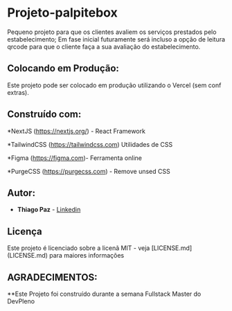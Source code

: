 # Projeto-palpitebox

Pequeno projeto para que os clientes avaliem os serviços prestados pelo estabelecimento;
Em fase inicial futuramente  será incluso a opção de leitura qrcode para que o cliente faça a sua avaliação do estabelecimento.

## Colocando em Produção:

Este projeto pode ser colocado em produção utilizando o Vercel (sem conf extras).

## Construído com:

*NextJS (https://nextjs.org/) - React Framework

*TailwindCSS (https://tailwindcss.com) Utilidades de CSS 

*Figma (https://figma.com)- Ferramenta online

*PurgeCSS (https://purgecss.com) - Remove unsed CSS

## Autor:

*  **Thiago Paz** - [Linkedin](https://github.com/thiagopazjs)

## Licença 

Este projeto é licenciado sobre a licenã MIT - veja [LICENSE.md] (LICENSE.md) para maiores informações

## AGRADECIMENTOS:

**Este Projeto foi construído durante a semana Fullstack Master do DevPleno